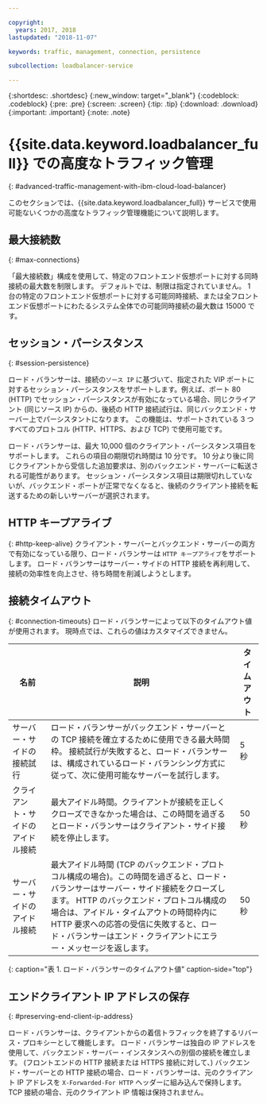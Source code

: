 ```yaml
---

copyright:
  years: 2017, 2018
lastupdated: "2018-11-07"

keywords: traffic, management, connection, persistence

subcollection: loadbalancer-service

---
```


{:shortdesc: .shortdesc}
{:new_window: target="_blank"}
{:codeblock: .codeblock}
{:pre: .pre}
{:screen: .screen}
{:tip: .tip}
{:download: .download}
{:important: .important}
{:note: .note}

# {{site.data.keyword.loadbalancer_full}} での高度なトラフィック管理
{: #advanced-traffic-management-with-ibm-cloud-load-balancer}

このセクションでは、{{site.data.keyword.loadbalancer_full}} サービスで使用可能ないくつかの高度なトラフィック管理機能について説明します。

## 最大接続数
{: #max-connections}

「最大接続数」構成を使用して、特定のフロントエンド仮想ポートに対する同時接続の最大数を制限します。 デフォルトでは、制限は指定されていません。 1 台の特定のフロントエンド仮想ポートに対する可能同時接続、または全フロントエンド仮想ポートにわたるシステム全体での可能同時接続の最大数は 15000 です。  

## セッション・パーシスタンス
{: #session-persistence}

ロード・バランサーは、接続の`ソース IP` に基づいて、指定された VIP ポートに対するセッション・パーシスタンスをサポートします。例えば、ポート 80 (HTTP) でセッション・パーシスタンスが有効になっている場合、同じクライアント (同じソース IP) からの、後続の HTTP 接続試行は、同じバックエンド・サーバー上でパーシスタントになります。 この機能は、サポートされている 3 つすべてのプロトコル (HTTP、HTTPS、および TCP) で使用可能です。

ロード・バランサーは、最大 10,000 個のクライアント・パーシスタンス項目をサポートします。 これらの項目の期限切れ時間は 10 分です。 10 分より後に同じクライアントから受信した追加要求は、別のバックエンド・サーバーに転送される可能性があります。 セッション・パーシスタンス項目は期限切れしていないが、バックエンド・ポートが正常でなくなると、後続のクライアント接続を転送するための新しいサーバーが選択されます。  

## HTTP キープアライブ
{: #http-keep-alive}
クライアント・サーバーとバックエンド・サーバーの両方で有効になっている限り、ロード・バランサーは `HTTP キープアライブ`をサポートします。 ロード・バランサーはサーバー・サイドの HTTP 接続を再利用して、接続の効率性を向上させ、待ち時間を削減しようとします。

## 接続タイムアウト
{: #connection-timeouts}
ロード・バランサーによって以下のタイムアウト値が使用されます。 現時点では、これらの値はカスタマイズできません。

| 名前 | 説明 | タイムアウト |                                                                                              
| ------------------------------------------ | --------------------------------------------------- | ------------------- |
| サーバー・サイドの接続試行    | ロード・バランサーがバックエンド・サーバーとの TCP 接続を確立するために使用できる最大時間枠。 接続試行が失敗すると、ロード・バランサーは、構成されているロード・バランシング方式に従って、次に使用可能なサーバーを試行します。 | 5 秒   |
| クライアント・サイドのアイドル接続  | 最大アイドル時間。クライアントが接続を正しくクローズできなかった場合は、この時間を過ぎるとロード・バランサーはクライアント・サイド接続を停止します。| 50 秒  |
| サーバー・サイドのアイドル接続 | 最大アイドル時間 (TCP のバックエンド・プロトコル構成の場合)。この時間を過ぎると、ロード・バランサーはサーバー・サイド接続をクローズします。 HTTP のバックエンド・プロトコル構成の場合は、アイドル・タイムアウトの時間枠内に HTTP 要求への応答の受信に失敗すると、ロード・バランサーはエンド・クライアントにエラー・メッセージを返します。                                | 50 秒 |
{: caption="表 1. ロード・バランサーのタイムアウト値" caption-side="top"}

## エンドクライアント IP アドレスの保存
{: #preserving-end-client-ip-address}

ロード・バランサーは、クライアントからの着信トラフィックを終了するリバース・プロキシーとして機能します。 ロード・バランサーは独自の IP アドレスを使用して、バックエンド・サーバー・インスタンスへの別個の接続を確立します。 (フロントエンドの HTTP 接続または HTTPS 接続に対して、) バックエンド・サーバーとの HTTP 接続の場合、ロード・バランサーは、元のクライアント IP アドレスを `X-Forwarded-For HTTP` ヘッダーに組み込んで保持します。 TCP 接続の場合、元のクライアント IP 情報は保持されません。
